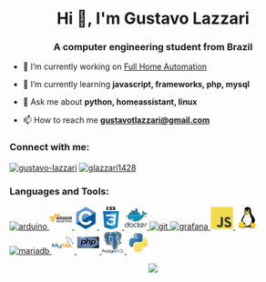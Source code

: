 <h1 align="center">Hi 👋, I'm Gustavo Lazzari</h1>
<h3 align="center">A computer engineering student from Brazil</h3>

- 🔭 I’m currently working on [Full Home Automation](https://github.com/GLazzari1428/Home_Automation)

- 🌱 I’m currently learning **javascript, frameworks, php, mysql**

- 💬 Ask me about **python, homeassistant, linux**

- 📫 How to reach me **gustavotlazzari@gmail.com**

<h3 align="left">Connect with me:</h3>
<p align="left">
<a href="https://linkedin.com/in/gustavo-lazzari-b3a253206/" target="blank"><img align="center" src="https://raw.githubusercontent.com/rahuldkjain/github-profile-readme-generator/master/src/images/icons/Social/linked-in-alt.svg" alt="gustavo-lazzari" height="30" width="40" /></a>
<a href="https://www.leetcode.com/glazzari1428" target="blank"><img align="center" src="https://raw.githubusercontent.com/rahuldkjain/github-profile-readme-generator/master/src/images/icons/Social/leet-code.svg" alt="glazzari1428" height="30" width="40" /></a>
</p>

<h3 align="left">Languages and Tools:</h3>
<p align="left"> <a href="https://www.arduino.cc/" target="_blank"> <img src="https://cdn.worldvectorlogo.com/logos/arduino-1.svg" alt="arduino" width="40" height="40"/> </a> <a href="https://aws.amazon.com" target="_blank"> <img src="https://raw.githubusercontent.com/devicons/devicon/master/icons/amazonwebservices/amazonwebservices-original-wordmark.svg" alt="aws" width="40" height="40"/> </a> <a href="https://www.cprogramming.com/" target="_blank"> <img src="https://raw.githubusercontent.com/devicons/devicon/master/icons/c/c-original.svg" alt="c" width="40" height="40"/> </a> <a href="https://www.w3schools.com/css/" target="_blank"> <img src="https://raw.githubusercontent.com/devicons/devicon/master/icons/css3/css3-original-wordmark.svg" alt="css3" width="40" height="40"/> </a> <a href="https://www.docker.com/" target="_blank"> <img src="https://raw.githubusercontent.com/devicons/devicon/master/icons/docker/docker-original-wordmark.svg" alt="docker" width="40" height="40"/> </a> <a href="https://git-scm.com/" target="_blank"> <img src="https://www.vectorlogo.zone/logos/git-scm/git-scm-icon.svg" alt="git" width="40" height="40"/> </a> <a href="https://grafana.com" target="_blank"> <img src="https://www.vectorlogo.zone/logos/grafana/grafana-icon.svg" alt="grafana" width="40" height="40"/> </a> <a href="https://developer.mozilla.org/en-US/docs/Web/JavaScript" target="_blank"> <img src="https://raw.githubusercontent.com/devicons/devicon/master/icons/javascript/javascript-original.svg" alt="javascript" width="40" height="40"/> </a> <a href="https://www.linux.org/" target="_blank"> <img src="https://raw.githubusercontent.com/devicons/devicon/master/icons/linux/linux-original.svg" alt="linux" width="40" height="40"/> </a> <a href="https://mariadb.org/" target="_blank"> <img src="https://www.vectorlogo.zone/logos/mariadb/mariadb-icon.svg" alt="mariadb" width="40" height="40"/> </a> <a href="https://www.mysql.com/" target="_blank"> <img src="https://raw.githubusercontent.com/devicons/devicon/master/icons/mysql/mysql-original-wordmark.svg" alt="mysql" width="40" height="40"/> </a> <a href="https://www.php.net" target="_blank"> <img src="https://raw.githubusercontent.com/devicons/devicon/master/icons/php/php-original.svg" alt="php" width="40" height="40"/> </a> <a href="https://www.postgresql.org" target="_blank"> <img src="https://raw.githubusercontent.com/devicons/devicon/master/icons/postgresql/postgresql-original-wordmark.svg" alt="postgresql" width="40" height="40"/> </a> <a href="https://www.python.org" target="_blank"> <img src="https://raw.githubusercontent.com/devicons/devicon/master/icons/python/python-original.svg" alt="python" width="40" height="40"/> </a> </p>


<!-- <h3 align="left">Support:</h3>
<p><a href="https://www.buymeacoffee.com/GLazzari1428"> <img align="left" src="https://cdn.buymeacoffee.com/buttons/v2/default-yellow.png" height="50" width="210" alt="GLazzari1428" /></a></p><br><br>

<p></p>

<p><img align="" src="https://github-readme-stats.vercel.app/api/top-langs?username=glazzari1428&show_icons=true&locale=en&layout=compact" alt="glazzari1428" /></p>
 -->
<!-- <p>&nbsp;<img align="center" src="https://github-readme-stats.vercel.app/api?username=glazzari1428&show_icons=true&locale=en" alt="glazzari1428" /></p>
 -->
<!-- <p align="center"> <img src=https://github-readme-stats.vercel.app/api?username=glazzari1428&show_icons=true alt=rahuldkjain /> </p> -->
<!-- ![GitHub stats](https://github-readme-stats.vercel.app/api?username=glazzari1428&show_icons=true&theme=dracula) -->

<div align=center>
  <a href="https://github.com/glazzari1428">
  <img height="170em"  src="https://github-readme-stats.vercel.app/api?username=glazzari1428&show_icons=true&theme=dracula&include_all_commits=true&count_private=true"/>
  <!-- <img height="170em" src="https://github-readme-stats.vercel.app/api/top-langs/?username=glazzari1428&layout=compact&langs_count=7&theme=dracula"/> -->
 </a>
<div>
